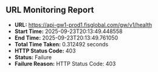 ## URL Monitoring Report

- **URL:** https://api-gw1-prod1.fisglobal.com/gw/v1/health
- **Start Time:** 2025-09-23T20:13:49.448558
- **End Time:** 2025-09-23T20:13:49.761050
- **Total Time Taken:** 0.312492 seconds
- **HTTP Status Code:** 403
- **Status:** Failure
- **Failure Reason:** HTTP Status Code: 403
